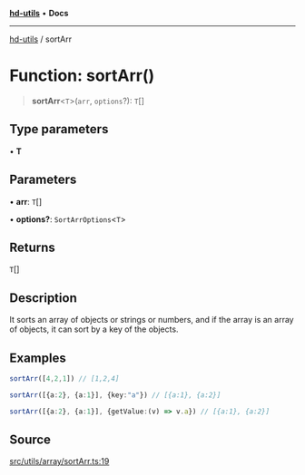 [**hd-utils**](../README.md) • **Docs**

***

[hd-utils](../globals.md) / sortArr

# Function: sortArr()

> **sortArr**\<`T`\>(`arr`, `options`?): `T`[]

## Type parameters

• **T**

## Parameters

• **arr**: `T`[]

• **options?**: `SortArrOptions`\<`T`\>

## Returns

`T`[]

## Description

It sorts an array of objects or strings or numbers, and if the array is an array of objects, it can
sort by a key of the objects.

## Examples

```ts
sortArr([4,2,1]) // [1,2,4]
```

```ts
sortArr([{a:2}, {a:1}], {key:"a"}) // [{a:1}, {a:2}]
```

```ts
sortArr([{a:2}, {a:1}], {getValue:(v) => v.a}) // [{a:1}, {a:2}]
```

## Source

[src/utils/array/sortArr.ts:19](https://github.com/AhmadHddad/h-utils/blob/5c76ff5de068cee019fc632d9da2e395721bb48f/src/utils/array/sortArr.ts#L19)
